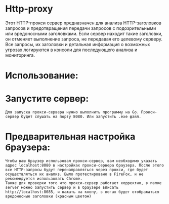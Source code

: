 # Http-proxy

Этот HTTP-прокси сервер предназначен для анализа HTTP-заголовков запросов и предотвращения передачи запросов с подозрительными или вредоносными заголовками. Если сервер находит такие заголовки, он отменяет выполнение запроса, не передавая его целевому серверу. Все запросы, их заголовки и детальная информация о возможных угрозах логируются в консоли для последующего анализа и мониторинга.

# Использование:
  # Запустите сервер:
    Для запуска прокси-сервера нужно выполнить программу на Go. Прокси-сервер будет слушать на порту 8080. Или запустить .exe файл.

  # Предварительная настройка браузера:
    Чтобы ваш браузер использовал прокси-сервер, вам необходимо указать адрес localhost:8080 в настройках прокси-сервера браузера. После этого все HTTP-запросы будут перенаправляться через прокси, где будет осуществляться их анализ. Было протестировано в FireFox, и не рекомендуется использовать Chrome.
    Также для проверки того что прокси-сервер работает корректно, в папке server можно запустить сервер и в браузере вписать http://localhost:8085, и нажать на кнопу, в логах будет отображаться вредоносные заголовки (красным цветом) 
